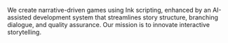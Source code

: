 We create narrative-driven games using Ink scripting, enhanced by an AI-assisted development system that streamlines story structure, branching dialogue, and quality assurance. Our mission is to innovate interactive storytelling.